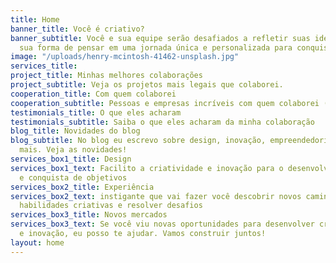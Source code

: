 ```yaml
---
title: Home
banner_title: Você é criativo?
banner_subtitle: Você e sua equipe serão desafiados a refletir suas ideias e mudar
  sua forma de pensar em uma jornada única e personalizada para conquistar o seu objetivo
image: "/uploads/henry-mcintosh-41462-unsplash.jpg"
services_title: 
project_title: Minhas melhores colaborações
project_subtitle: Veja os projetos mais legais que colaborei.
cooperation_title: Com quem colaborei
cooperation_subtitle: Pessoas e empresas incríveis com quem colaborei (trabalhei junto).
testimonials_title: O que eles acharam
testimonials_subtitle: Saiba o que eles acharam da minha colaboração
blog_title: Novidades do blog
blog_subtitle: No blog eu escrevo sobre design, inovação, empreendedorismo e muito
  mais. Veja as novidades!
services_box1_title: Design
services_box1_text: Facilito a criatividade e inovação para o desenvolvimento de projeto
  e conquista de objetivos
services_box2_title: Experiência
services_box2_text: instigante que vai fazer você descobrir novos caminhos, desenvolver
  habilidades criativas e resolver desafios
services_box3_title: Novos mercados
services_box3_text: Se você viu novas oportunidades para desenvolver criatividade
  e inovação, eu posso te ajudar. Vamos construir juntos!
layout: home
---
```


